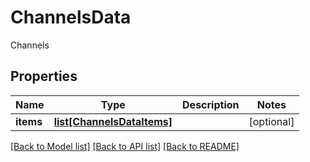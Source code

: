 # ChannelsData

Channels
## Properties
Name | Type | Description | Notes
------------ | ------------- | ------------- | -------------
**items** | [**list[ChannelsDataItems]**](ChannelsDataItems.md) |  | [optional] 

[[Back to Model list]](../README.md#documentation-for-models) [[Back to API list]](../README.md#documentation-for-api-endpoints) [[Back to README]](../README.md)


